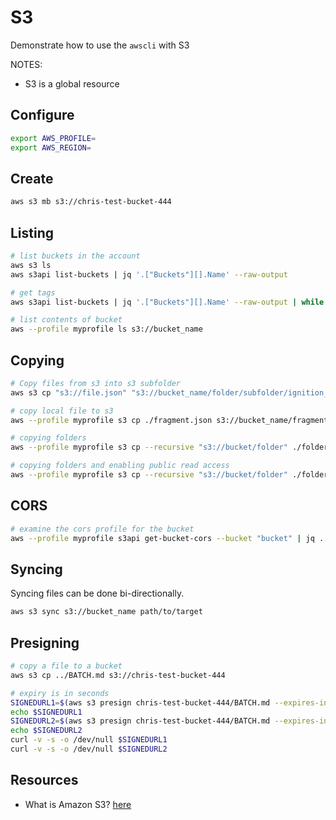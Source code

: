 # S3

Demonstrate how to use the `awscli` with S3  

NOTES:

* S3 is a global resource  

## Configure

```sh
export AWS_PROFILE=
export AWS_REGION=
```

## Create

```sh
aws s3 mb s3://chris-test-bucket-444
```

## Listing

```sh
# list buckets in the account
aws s3 ls
aws s3api list-buckets | jq '.["Buckets"][].Name' --raw-output 

# get tags 
aws s3api list-buckets | jq '.["Buckets"][].Name' --raw-output | while read in; do aws s3api get-bucket-tagging --bucket $in; done
```

```sh
# list contents of bucket 
aws --profile myprofile ls s3://bucket_name
```

## Copying

```sh
# Copy files from s3 into s3 subfolder
aws s3 cp "s3://file.json" "s3://bucket_name/folder/subfolder/ignition_etcd_0.json"

# copy local file to s3
aws --profile myprofile s3 cp ./fragment.json s3://bucket_name/fragment.json

# copying folders 
aws --profile myprofile s3 cp --recursive "s3://bucket/folder" ./folder

# copying folders and enabling public read access
aws --profile myprofile s3 cp --recursive "s3://bucket/folder" ./folder --acl public-read
```

## CORS

```sh
# examine the cors profile for the bucket
aws --profile myprofile s3api get-bucket-cors --bucket "bucket" | jq .
```

## Syncing

Syncing files can be done bi-directionally.

```sh
aws s3 sync s3://bucket_name path/to/target
```

## Presigning

```sh
# copy a file to a bucket
aws s3 cp ../BATCH.md s3://chris-test-bucket-444  

# expiry is in seconds
SIGNEDURL1=$(aws s3 presign chris-test-bucket-444/BATCH.md --expires-in 1000)
echo $SIGNEDURL1
SIGNEDURL2=$(aws s3 presign chris-test-bucket-444/BATCH.md --expires-in 1000)
echo $SIGNEDURL2
curl -v -s -o /dev/null $SIGNEDURL1
curl -v -s -o /dev/null $SIGNEDURL2
```

## Resources

* What is Amazon S3? [here](https://docs.aws.amazon.com/AmazonS3/latest/userguide/Welcome.html)


